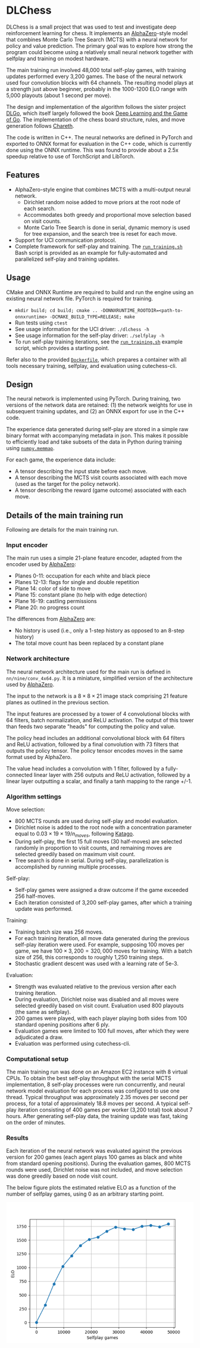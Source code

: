 # DLChess

DLChess is a small project that was used to test and investigate deep reinforcement learning for chess.  It implements an [AlphaZero](https://arxiv.org/abs/1712.01815)-style model that combines Monte Carlo Tree Search (MCTS) with a neural network for policy and value prediction.  The primary goal was to explore how strong the program could become using a relatively small neural network together with selfplay and training on modest hardware.

The main training run involved 48,000 total self-play games, with training updates performed every 3,200 games.  The base of the neural network used four convolution blocks with 64 channels.  The resulting model plays at a strength just above beginner, probably in the 1000-1200 ELO range with 5,000 playouts (about 1 second per move).

The design and implementation of the algorithm follows the sister project [DLGo](https://github.com/mcfarljm/dlgo), which itself largely followed the book [Deep Learning and the Game of Go](https://www.manning.com/books/deep-learning-and-the-game-of-go).  The implementation of the chess board structure, rules, and move generation follows [Chareth](https://github.com/mcfarljm/chareth).

The code is written in C++.  The neural networks are defined in PyTorch and exported to ONNX format for evaluation in the C++ code, which is currently done using the ONNX runtime.  This was found to provide about a 2.5x speedup relative to use of TorchScript and LibTorch.

## Features

* AlphaZero-style engine that combines MCTS with a multi-output neural network.
  * Dirichlet random noise added to move priors at the root node of each search.
  * Accommodates both greedy and proportional move selection based on visit counts.
  * Monte Carlo Tree Search is done in serial, dynamic memory is used for tree expansion, and the search tree is reset for each move.
* Support for UCI communication protocol.
* Complete framework for self-play and training.  The [`run_training.sh`](scripts/run_training.sh) Bash script is provided as an example for fully-automated and parallelized self-play and training updates.

## Usage

CMake and ONNX Runtime are required to build and run the engine using an existing neural network file.  PyTorch is required for training.

* `mkdir build; cd build; cmake .. -DONNXRUNTIME_ROOTDIR=<path-to-onnxruntime> -DCMAKE_BUILD_TYPE=RELEASE; make`
* Run tests using `ctest`
* See usage information for the UCI driver: `./dlchess -h`
* See usage information for the self-play driver: `./selfplay -h`
* To run self-play training iterations, see the [`run_training.sh`](scripts/run_training.sh) example script, which provides a starting point.

Refer also to the provided [`Dockerfile`](Dockerfile), which prepares a container with all tools necessary training, selfplay, and evaluation using cutechess-cli.

## Design

The neural network is implemented using PyTorch.  During training, two versions of the network data are retained: (1) the network weights for use in subsequent training updates, and (2) an ONNX export for use in the C++ code.

The experience data generated during self-play are stored in a simple raw binary format with accompanying metadata in json.  This makes it possible to efficiently load and take subsets of the data in Python during training using [`numpy.memmap`](https://numpy.org/doc/stable/reference/generated/numpy.memmap.html).

For each game, the experience data include:

* A tensor describing the input state before each move.
* A tensor describing the MCTS visit counts associated with each move (used as the target for the policy network).
* A tensor describing the reward (game outcome) associated with each move.

## Details of the main training run

Following are details for the main training run.

### Input encoder

The main run uses a simple 21-plane feature encoder, adapted from the encoder used by [AlphaZero](https://arxiv.org/abs/1712.01815):

* Planes 0-11: occupation for each white and black piece
* Planes 12-13: flags for single and double repetition
* Plane 14: color of side to move
* Plane 15: constant plane (to help with edge detection)
* Plane 16-19: castling permissions
* Plane 20: no progress count

The differences from [AlphaZero](https://arxiv.org/abs/1712.01815) are:

* No history is used (i.e., only a 1-step history as opposed to an 8-step history)
* The total move count has been replaced by a constant plane

### Network architecture

The neural network architecture used for the main run is defined in `nn/nine/conv_4x64.py`.  It is a miniature, simplified version of the architecture used by [AlphaZero](https://arxiv.org/abs/1712.01815).

The input to the network is a $8 \times 8 \times 21$ image stack comprising 21 feature planes as outlined in the previous section.

The input features are processed by a tower of 4 convolutional blocks with 64 filters, batch normalization, and ReLU activation.  The output of this tower than feeds two separate "heads" for computing the policy and value.

The policy head includes an additional convolutional block with 64 filters and ReLU activation, followed by a final convolution with 73 filters that outputs the policy tensor.  The policy tensor encodes moves in the same format used by AlphaZero.

The value head includes a convolution with 1 filter, followed by a fully-connected linear layer with 256 outputs and ReLU activation, followed by a linear layer outputting a scalar, and finally a tanh mapping to the range +/-1.

### Algorithm settings

Move selection:

* 800 MCTS rounds are used during self-play and model evaluation.
* Dirichlet noise is added to the root node with a concentration parameter equal to $0.03 \times 19 \times 19 / n_{moves}$, following [Katago](https://arxiv.org/abs/1902.10565).
* During self-play, the first 15 full moves (30 half-moves) are selected randomly in proportion to visit counts, and remaining moves are selected greedily based on maximum visit count.
* Tree search is done in serial.  During self-play, parallelization is accomplished by running multiple processes.

Self-play:

* Self-play games were assigned a draw outcome if the game exceeded 256 half-moves.
* Each iteration consisted of 3,200 self-play games, after which a training update was performed.

Training:

* Training batch size was 256 moves.
* For each training iteration, all move data generated during the previous self-play iteration were used.  For example, supposing 100 moves per game, we have $100 \times 3,200 = 320,000$ moves for training.  With a batch size of 256, this corresponds to roughly 1,250 training steps.
* Stochastic gradient descent was used with a learning rate of 5e-3.

Evaluation:

* Strength was evaluated relative to the previous version after each training iteration.
* During evaluation, Dirichlet noise was disabled and all moves were selected greedily based on visit count.  Evaluation used 800 playouts (the same as selfplay).
* 200 games were played, with each player playing both sides from 100 standard opening positions after 6 ply.
* Evaluation games were limited to 100 full moves, after which they were adjudicated a draw.
* Evaluation was performed using cutechess-cli.

### Computational setup

The main training run was done on an Amazon EC2 instance with 8 virtual CPUs.  To obtain the best self-play throughput with the serial MCTS implementation, 8 self-play processes were run concurrently, and neural network model evaluation for each process was configured to use one thread.  Typical throughput was approximately 2.35 moves per second per process, for a total of approximately 18.8 moves per second.  A typical self-play iteration consisting of 400 games per worker (3,200 total) took about 7 hours.  After generating self-play data, the training update was fast, taking on the order of minutes.

### Results

Each iteration of the neural network was evaluated against the previous version for 200 games (each agent plays 100 games as black and white from standard opening positions).  During the evaluation games, 800 MCTS rounds were used, Dirichlet noise was not included, and move selection was done greedily based on node visit count.

The below figure plots the estimated relative ELO as a function of the number of selfplay games, using 0 as an arbitrary starting point.

![ELO for main run](figures/elo.png)
